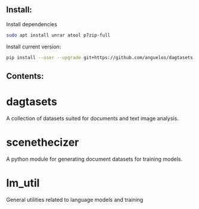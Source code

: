## Install:

Install dependencies
```bash
sudo apt install unrar atool p7zip-full
```

Install current version:
```bash
pip install --user --upgrade git+https://github.com/anguelos/dagtasets
```

## Contents:

# dagtasets

A collection of datasets suited for documents and text image analysis.

# scenethecizer

A python module for generating document datasets for training models.

# lm_util

General utilities related to language models and training